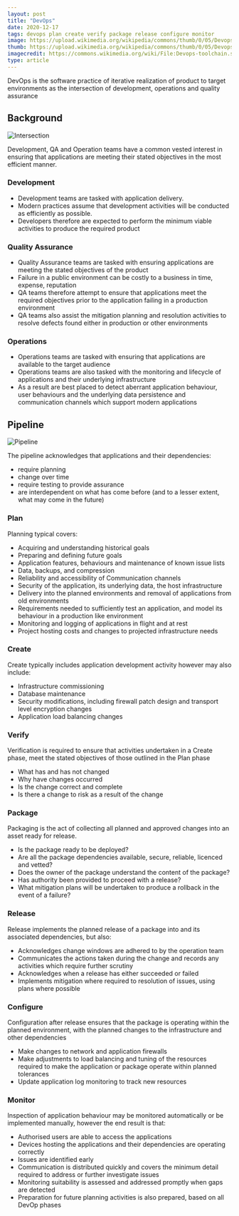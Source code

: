 ```yaml
---
layout: post
title: "DevOps"
date: 2020-12-17
tags: devops plan create verify package release configure monitor
image: https://upload.wikimedia.org/wikipedia/commons/thumb/0/05/Devops-toolchain.svg/512px-Devops-toolchain.svg.png
thumb: https://upload.wikimedia.org/wikipedia/commons/thumb/0/05/Devops-toolchain.svg/512px-Devops-toolchain.svg.png
imagecredit: https://commons.wikimedia.org/wiki/File:Devops-toolchain.svg
type: article
---
```


DevOps is the software practice of iterative realization of product to target environments as the intersection of development, operations and quality assurance 

## Background

![Intersection](https://upload.wikimedia.org/wikipedia/commons/thumb/b/b5/Devops.svg/512px-Devops.svg.png)

Development, QA and Operation teams have a common vested interest in ensuring that applications are meeting their stated objectives in the most efficient manner.

### Development

- Development teams are tasked with application delivery.  
- Modern practices assume that development activities will be conducted as efficiently as possible.
- Developers therefore are expected to perform the minimum viable activities to produce the required product

### Quality Assurance

- Quality Assurance teams are tasked with ensuring applications are meeting the stated objectives of the product
- Failure in a public environment can be costly to a business in time, expense, reputation
- QA teams therefore attempt to ensure that applications meet the required objectives prior to the application failing in a production environment
- QA teams also assist the mitigation planning and resolution activities to resolve defects found either in production or other environments

### Operations

- Operations teams are tasked with ensuring that applications are available to the target audience 
- Operations teams are also tasked with the monitoring and lifecycle of applications and their underlying infrastructure
- As a result are best placed to detect aberrant application behaviour, user behaviours and the underlying data persistence and communication channels which support modern applications

## Pipeline 

![Pipeline](https://upload.wikimedia.org/wikipedia/commons/thumb/0/05/Devops-toolchain.svg/)

The pipeline acknowledges that applications and their dependencies:
- require planning
- change over time
- require testing to provide assurance
- are interdependent on what has come before (and to a lesser extent, what may come in the future)

### Plan 

Planning typical covers:
- Acquiring and understanding historical goals
- Preparing and defining future goals
- Application features, behaviours and maintenance of known issue lists
- Data, backups, and compression
- Reliability and accessibility of Communication channels
- Security of the application, its underlying data, the host infrastructure
- Delivery into the planned environments and removal of applications from old environments
- Requirements needed to sufficiently test an application, and model its behaviour in a production like environment
- Monitoring and logging of applications in flight and at rest
- Project hosting costs and changes to projected infrastructure needs

### Create

Create typically includes application development activity however may also include:
- Infrastructure commissioning
- Database maintenance
- Security modifications, including firewall patch design and transport level encryption changes
- Application load balancing changes

### Verify

Verification is required to ensure that activities undertaken in a Create phase, meet the stated objectives of those outlined in the Plan phase
- What has and has not changed
- Why have changes occurred
- Is the change correct and complete
- Is there a change to risk as a result of the change

### Package

Packaging is the act of collecting all planned and approved changes into an asset ready for release.

- Is the package ready to be deployed?
- Are all the package dependencies available, secure, reliable, licenced and vetted?
- Does the owner of the package understand the content of the package?
- Has authority been provided to proceed with a release?
- What mitigation plans will be undertaken to produce a rollback in the event of a failure?

### Release

Release implements the planned release of a package into and its associated dependencies, but also:
- Acknowledges change windows are adhered to by the operation team
- Communicates the actions taken during the change and records any activities which require further scrutiny
- Acknowledges when a release has either succeeded or failed 
- Implements mitigation where required to resolution of issues, using plans where possible

### Configure

Configuration after release ensures that the package is operating within the planned environment, with the planned changes to the infrastructure and other dependencies

- Make changes to network and application firewalls
- Make adjustments to load balancing and tuning of the resources required to make the application or package operate within planned tolerances
- Update application log monitoring to track new resources

### Monitor

Inspection of application behaviour may be monitored automatically or be implemented manually, however the end result is that:

- Authorised users are able to access the applications
- Devices hosting the applications and their dependencies are operating correctly
- Issues are identified early
- Communication is distributed quickly and covers the minimum detail required to address or further investigate issues
- Monitoring suitability is assessed and addressed promptly when gaps are detected
- Preparation for future planning activities is also prepared, based on all DevOp phases
